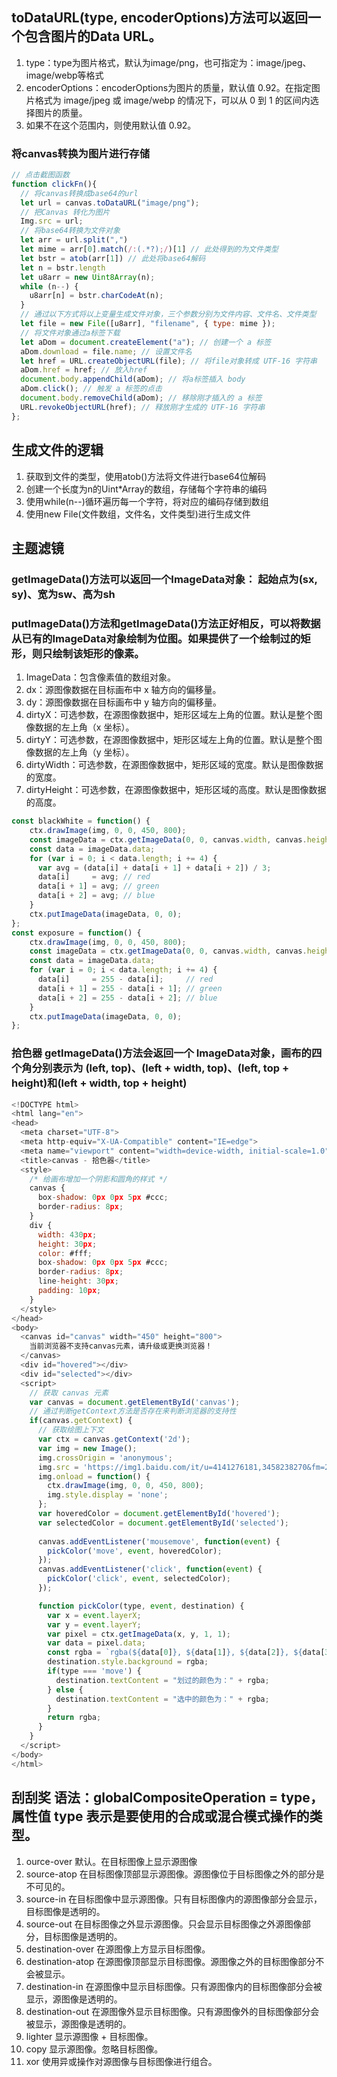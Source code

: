 ## toDataURL(type, encoderOptions)方法可以返回一个包含图片的Data URL。
1. type：type为图片格式，默认为image/png，也可指定为：image/jpeg、image/webp等格式
2. encoderOptions：encoderOptions为图片的质量，默认值 0.92。在指定图片格式为 image/jpeg 或 image/webp 的情况下，可以从 0 到 1 的区间内选择图片的质量。
3. 如果不在这个范围内，则使用默认值 0.92。

### 将canvas转换为图片进行存储
```js
// 点击截图函数
function clickFn(){
  // 将canvas转换成base64的url
  let url = canvas.toDataURL("image/png"); 
  // 把Canvas 转化为图片
  Img.src = url;
  // 将base64转换为文件对象
  let arr = url.split(",")
  let mime = arr[0].match(/:(.*?);/)[1] // 此处得到的为文件类型
  let bstr = atob(arr[1]) // 此处将base64解码
  let n = bstr.length
  let u8arr = new Uint8Array(n);
  while (n--) {
    u8arr[n] = bstr.charCodeAt(n);
  }
  // 通过以下方式将以上变量生成文件对象，三个参数分别为文件内容、文件名、文件类型
  let file = new File([u8arr], "filename", { type: mime });
  // 将文件对象通过a标签下载
  let aDom = document.createElement("a"); // 创建一个 a 标签
  aDom.download = file.name; // 设置文件名
  let href = URL.createObjectURL(file); // 将file对象转成 UTF-16 字符串
  aDom.href = href; // 放入href
  document.body.appendChild(aDom); // 将a标签插入 body
  aDom.click(); // 触发 a 标签的点击
  document.body.removeChild(aDom); // 移除刚才插入的 a 标签
  URL.revokeObjectURL(href); // 释放刚才生成的 UTF-16 字符串
};

```
## 生成文件的逻辑
1. 获取到文件的类型，使用atob()方法将文件进行base64位解码
2. 创建一个长度为n的Uint*Array的数组，存储每个字符串的编码
3. 使用while(n--)循环遍历每一个字符，将对应的编码存储到数组
4. 使用new File(文件数组，文件名，文件类型)进行生成文件

## 主题滤镜
### getImageData()方法可以返回一个ImageData对象： 起始点为(sx, sy)、宽为sw、高为sh
### putImageData()方法和getImageData()方法正好相反，可以将数据从已有的ImageData对象绘制为位图。如果提供了一个绘制过的矩形，则只绘制该矩形的像素。
1. ImageData：包含像素值的数组对象。
2. dx：源图像数据在目标画布中 x 轴方向的偏移量。
3. dy：源图像数据在目标画布中 y 轴方向的偏移量。
4. dirtyX：可选参数，在源图像数据中，矩形区域左上角的位置。默认是整个图像数据的左上角（x 坐标）。
5. dirtyY：可选参数，在源图像数据中，矩形区域左上角的位置。默认是整个图像数据的左上角（y 坐标）。
6. dirtyWidth：可选参数，在源图像数据中，矩形区域的宽度。默认是图像数据的宽度。
7. dirtyHeight：可选参数，在源图像数据中，矩形区域的高度。默认是图像数据的高度。
```js
const blackWhite = function() {
    ctx.drawImage(img, 0, 0, 450, 800);
    const imageData = ctx.getImageData(0, 0, canvas.width, canvas.height);
    const data = imageData.data;
    for (var i = 0; i < data.length; i += 4) {
      var avg = (data[i] + data[i + 1] + data[i + 2]) / 3;
      data[i]     = avg; // red
      data[i + 1] = avg; // green
      data[i + 2] = avg; // blue
    }
    ctx.putImageData(imageData, 0, 0);
};
const exposure = function() {
    ctx.drawImage(img, 0, 0, 450, 800);
    const imageData = ctx.getImageData(0, 0, canvas.width, canvas.height);
    const data = imageData.data;
    for (var i = 0; i < data.length; i += 4) {
      data[i]     = 255 - data[i];     // red
      data[i + 1] = 255 - data[i + 1]; // green
      data[i + 2] = 255 - data[i + 2]; // blue
    }
    ctx.putImageData(imageData, 0, 0);
};
```
### 拾色器 getImageData()方法会返回一个 ImageData对象，画布的四个角分别表示为 (left, top)、(left + width, top)、(left, top + height)和(left + width, top + height)
```js
<!DOCTYPE html>
<html lang="en">
<head>
  <meta charset="UTF-8">
  <meta http-equiv="X-UA-Compatible" content="IE=edge">
  <meta name="viewport" content="width=device-width, initial-scale=1.0">
  <title>canvas - 拾色器</title>
  <style>
    /* 给画布增加一个阴影和圆角的样式 */
    canvas {
      box-shadow: 0px 0px 5px #ccc;
      border-radius: 8px;
    }
    div {
      width: 430px;
      height: 30px;
      color: #fff;
      box-shadow: 0px 0px 5px #ccc;
      border-radius: 8px;
      line-height: 30px;
      padding: 10px;
    }
  </style>
</head>
<body>
  <canvas id="canvas" width="450" height="800">
    当前浏览器不支持canvas元素，请升级或更换浏览器！
  </canvas>
  <div id="hovered"></div>
  <div id="selected"></div>
  <script>
    // 获取 canvas 元素
    var canvas = document.getElementById('canvas');
    // 通过判断getContext方法是否存在来判断浏览器的支持性
    if(canvas.getContext) {
      // 获取绘图上下文
      var ctx = canvas.getContext('2d');
      var img = new Image();
      img.crossOrigin = 'anonymous';
      img.src = 'https://img1.baidu.com/it/u=4141276181,3458238270&fm=253&fmt=auto&app=138&f=JPEG';
      img.onload = function() {
        ctx.drawImage(img, 0, 0, 450, 800);
        img.style.display = 'none';
      };
      var hoveredColor = document.getElementById('hovered');
      var selectedColor = document.getElementById('selected');
      
      canvas.addEventListener('mousemove', function(event) {
        pickColor('move', event, hoveredColor);
      });
      canvas.addEventListener('click', function(event) {
        pickColor('click', event, selectedColor);
      });

      function pickColor(type, event, destination) {
        var x = event.layerX;
        var y = event.layerY;
        var pixel = ctx.getImageData(x, y, 1, 1);
        var data = pixel.data;
        const rgba = `rgba(${data[0]}, ${data[1]}, ${data[2]}, ${data[3] / 255})`;
        destination.style.background = rgba;
        if(type === 'move') {
          destination.textContent = "划过的颜色为：" + rgba;
        } else {
          destination.textContent = "选中的颜色为：" + rgba;
        }
        return rgba;
      }
    }
  </script>
</body>
</html>
```

## 刮刮奖 语法：globalCompositeOperation = type，属性值 type 表示是要使用的合成或混合模式操作的类型。
1. ource-over	默认。在目标图像上显示源图像
2. source-atop	在目标图像顶部显示源图像。源图像位于目标图像之外的部分是不可见的。
3. source-in	在目标图像中显示源图像。只有目标图像内的源图像部分会显示，目标图像是透明的。
4. source-out	在目标图像之外显示源图像。只会显示目标图像之外源图像部分，目标图像是透明的。
5. destination-over	在源图像上方显示目标图像。
6. destination-atop	在源图像顶部显示目标图像。源图像之外的目标图像部分不会被显示。
7. destination-in	在源图像中显示目标图像。只有源图像内的目标图像部分会被显示，源图像是透明的。
8. destination-out	在源图像外显示目标图像。只有源图像外的目标图像部分会被显示，源图像是透明的。
9. lighter	显示源图像 + 目标图像。
10. copy	显示源图像。忽略目标图像。
11. xor	使用异或操作对源图像与目标图像进行组合。

